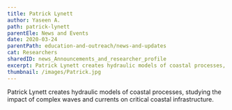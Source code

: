 ```yaml
---
title: Patrick Lynett
author: Yaseen A.
path: patrick-lynett
parentEle: News and Events
date: 2020-03-24
parentPath: education-and-outreach/news-and-updates
cat: Researchers
sharedID: news_Announcements_and_researcher_profile
excerpt: Patrick Lynett creates hydraulic models of coastal processes, studying the impact of complex waves and currents on critical coastal infrastructure.
thumbnail: /images/Patrick.jpg
---
```

Patrick Lynett creates hydraulic models of coastal processes, studying the impact of complex waves and currents on critical coastal infrastructure.

